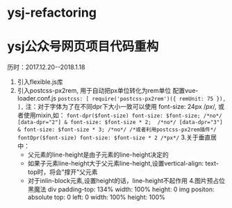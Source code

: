# ysj-refactoring
# ysj公众号网页项目代码重构 
历时：2017.12.20--2018.1.18 

1. 引入flexible.js库
2. 引入postcss-px2rem,  用于自动把px单位转化为rem单位
  配置vue-loader.conf.js
    `postcss: [
      require('postcss-px2rem')({ remUnit: 75 }),
    ],`
    注：对于字体为了在不同dpr下大小一致可以使用 font-size: 24px /*px*/, 或者使用mixin,如：
    `
      font-dpr($font-size)
        font-size: $font-size; /*no*/
        [data-dpr="2"] &
          font-size: $font-size * 2;  /*no*/
        [data-dpr="3"] &
          font-size: $font-size * 3; /*no*/
      /*或者利用postcss-px2rem插件*/
      fontDpr($font-size)
        font-size: $font-size * 2 /*px*/
    `
3.关于垂直居中：
	+ 父元素的line-height是由子元素的line-height决定的
	+ 如果子元素line-height大于父元素line-height,设置vertical-align: text-top时，将会"撑开"父元素
	+ 对于inlin-block元素,设置height的话，line-height不起作用
4.图片预占位黑魔法
  div
    padding-top: 134%
    width: 100%
    height: 0
    img
      positon: absolute
      top: 0
      left: 0
      width: 100%
      height: 100%
